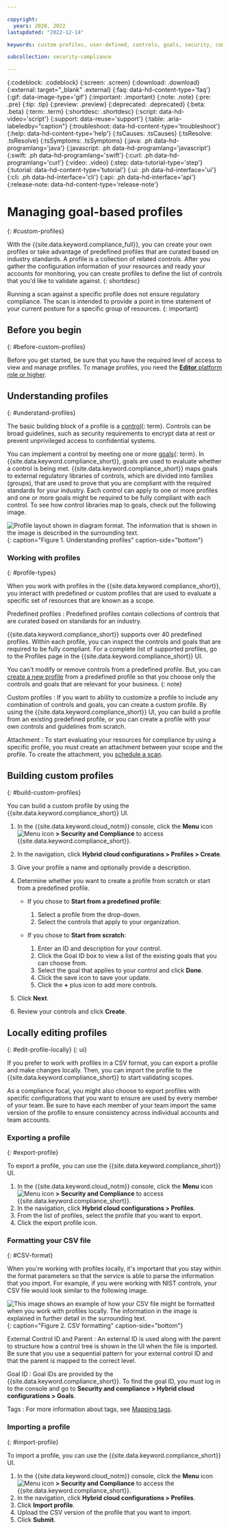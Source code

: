 ```yaml
---

copyright:
  years: 2020, 2022
lastupdated: "2022-12-14"

keywords: custom profiles, user-defined, controls, goals, security, compliance

subcollection: security-compliance

---
```


{:codeblock: .codeblock}
{:screen: .screen}
{:download: .download}
{:external: target="_blank" .external}
{:faq: data-hd-content-type='faq'}
{:gif: data-image-type='gif'}
{:important: .important}
{:note: .note}
{:pre: .pre}
{:tip: .tip}
{:preview: .preview}
{:deprecated: .deprecated}
{:beta: .beta}
{:term: .term}
{:shortdesc: .shortdesc}
{:script: data-hd-video='script'}
{:support: data-reuse='support'}
{:table: .aria-labeledby="caption"}
{:troubleshoot: data-hd-content-type='troubleshoot'}
{:help: data-hd-content-type='help'}
{:tsCauses: .tsCauses}
{:tsResolve: .tsResolve}
{:tsSymptoms: .tsSymptoms}
{:java: .ph data-hd-programlang='java'}
{:javascript: .ph data-hd-programlang='javascript'}
{:swift: .ph data-hd-programlang='swift'}
{:curl: .ph data-hd-programlang='curl'}
{:video: .video}
{:step: data-tutorial-type='step'}
{:tutorial: data-hd-content-type='tutorial'}
{:ui: .ph data-hd-interface='ui'}
{:cli: .ph data-hd-interface='cli'}
{:api: .ph data-hd-interface='api'}
{:release-note: data-hd-content-type='release-note'}


# Managing goal-based profiles
{: #custom-profiles}

With the {{site.data.keyword.compliance_full}}, you can create your own profiles or take advantage of predefined profiles that are curated based on industry standards. A profile is a collection of related controls. After you gather the configuration information of your resources and ready your accounts for monitoring, you can create profiles to define the list of controls that you'd like to validate against.
{: shortdesc}

Running a scan against a specific profile does not ensure regulatory compliance. The scan is intended to provide a point in time statement of your current posture for a specific group of resources.
{: important}

## Before you begin
{: #before-custom-profiles}

Before you get started, be sure that you have the required level of access to view and manage profiles. To manage profiles, you need the [**Editor** platform role or higher](/docs/security-compliance?topic=security-compliance-access-management).

## Understanding profiles
{: #understand-profiles}

The basic building block of a profile is a [control](#x2018434){: term}. Controls can be broad guidelines, such as security requirements to encrypt data at rest or prevent unprivileged access to confidential systems.

You can implement a control by meeting one or more [goals](#x2117978){: term}. In {{site.data.keyword.compliance_short}}, goals are used to evaluate whether a control is being met. {{site.data.keyword.compliance_short}} maps goals to external regulatory libraries of controls, which are divided into families (groups), that are used to prove that you are compliant with the required standards for your industry. Each control can apply to one or more profiles and one or more goals might be required to be fully compliant with each control. To see how control libraries map to goals, check out the following image.

![Profile layout shown in diagram format. The information that is shown in the image is described in the surrounding text.](images/profiles.svg){: caption="Figure 1. Understanding profiles" caption-side="bottom"}



### Working with profiles
{: #profile-types}

When you work with profiles in the {{site.data.keyword.compliance_short}}, you interact with predefined or custom profiles that are used to evaluate a specific set of resources that are known as a scope.

Predefined profiles
:   Predefined profiles contain collections of controls that are curated based on standards for an industry. 

   {{site.data.keyword.compliance_short}} supports over 40 predefined profiles. Within each profile, you can inspect the controls and goals that are required to be fully compliant. For a complete list of supported profiles, go to the Profiles page in the {{site.data.keyword.compliance_short}} UI.

   You can't modify or remove controls from a predefined profile. But, you can [create a new profile](/docs/security-compliance?topic=security-compliance-custom-profiles) from a predefined profile so that you choose only the controls and goals that are relevant for your business.
   {: note}

Custom profiles
:   If you want to ability to customize a profile to include any combination of controls and goals, you can create a custom profile. By using the {{site.data.keyword.compliance_short}} UI, you can build a profile from an existing predefined profile, or you can create a profile with your own controls and guidelines from scratch.

Attachment
:   To start evaluating your resources for compliance by using a specific profile, you must create an attachment between your scope and the profile. To create the attachment, you [schedule a scan](/docs/security-compliance?topic=security-compliance-schedule-scan). 





## Building custom profiles
{: #build-custom-profiles}

You can build a custom profile by using the {{site.data.keyword.compliance_short}} UI.

1. In the {{site.data.keyword.cloud_notm}} console, click the **Menu** icon ![Menu icon](../icons/icon_hamburger.svg) **> Security and Compliance** to access {{site.data.keyword.compliance_short}}.
2. In the navigation, click **Hybrid cloud configurations > Profiles > Create**.
3. Give your profile a name and optionally provide a description.
4. Determine whether you want to create a profile from scratch or start from a predefined profile.

	* If you chose to **Start from a predefined profile**:

		1. Select a profile from the drop-down.
		2. Select the controls that apply to your organization.

	* If you chose to **Start from scratch**:

		1. Enter an ID and description for your control.
		2. Click the Goal ID box to view a list of the existing goals that you can choose from.
		3. Select the goal that applies to your control and click **Done**.
		4. Click the save icon to save your update.
		4. Click the **+** plus icon to add more controls.

5. Click **Next**.
6. Review your controls and click **Create**.

## Locally editing profiles
{: #edit-profile-locally}
{: ui}

If you prefer to work with profiles in a CSV format, you can export a profile and make changes locally. Then, you can import the profile to the {{site.data.keyword.compliance_short}} to start validating scopes.

As a compliance focal, you might also choose to export profiles with specific configurations that you want to ensure are used by every member of your team. Be sure to have each member of your team import the same version of the profile to ensure consistency across individual accounts and team accounts.

### Exporting a profile
{: #export-profile}

To export a profile, you can use the {{site.data.keyword.compliance_short}} UI.

1. In the {{site.data.keyword.cloud_notm}} console, click the **Menu** icon ![Menu icon](../icons/icon_hamburger.svg) **> Security and Compliance** to access {{site.data.keyword.compliance_short}}.
2. In the navigation, click **Hybrid cloud configurations > Profiles**. 
3. From the list of profiles, select the profile that you want to export.
4. Click the export profile icon.

### Formatting your CSV file
{: #CSV-format}

When you're working with profiles locally, it's important that you stay within the format parameters so that the service is able to parse the information that you import. For example, if you were working with NIST controls, your CSV file would look similar to the following image.

![This image shows an example of how your CSV file might be formatted when you work with profiles locally. The information in the image is explained in further detail in the surrounding text.](images/csv-nist.svg){: caption="Figure 2. CSV formatting" caption-side="bottom"}

External Control ID and Parent
:   An external ID is used along with the parent to structure how a control tree is shown in the UI when the file is imported. Be sure that you use a sequential pattern for your external control ID and that the parent is mapped to the correct level.

Goal ID
:   Goal IDs are provided by the {{site.data.keyword.compliance_short}}. To find the goal ID, you must log in to the console and go to **Security and compliance > Hybrid cloud configurations > Goals**.

Tags
:   For more information about tags, see [Mapping tags](/docs/security-compliance?topic=security-compliance-custom-goals#tags).


### Importing a profile
{: #import-profile}

To import a profile, you can use the {{site.data.keyword.compliance_short}} UI.

1. In the {{site.data.keyword.cloud_notm}} console, click the **Menu** icon ![Menu icon](../../icons/icon_hamburger.svg) **> Security and Compliance** to access the {{site.data.keyword.compliance_short}}.
2. In the navigation, click **Hybrid cloud configurations > Profiles**. 
3. Click **Import profile**.
4. Upload the CSV version of the profile that you want to import.
5. Click **Submit**.

